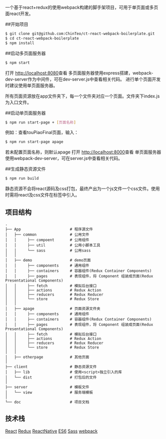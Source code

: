 一个基于react+redux的使用webpack构建的脚手架项目，可用于单页面或多页面react开发。

##开始项目
```sh
$ git clone git@github.com:ChinTeo/ct-react-webpack-boilerplate.git
$ cd ct-react-webpack-boilerplate
$ npm install
```

##启动多页面服务器
```sh
$ npm start
```
打开 [http://localhost:8080](http://localhost:8080)查看
多页面服务器使用express搭建，webpack-dev-server作为中间件，可在dev-server.js中查看相关代码。
进行单个页面开发时建议使用单页面服务器。

所有页面资源放在app文件夹下，每一个文件夹对应一个页面。文件夹下index.js为入口文件。

##启动单页面服务器
```sh
$ npm run start-page + [页面名称]
```
例如：查看touPiaoFinal页面，输入：
```sh
$ npm run start-page apage
```
若未配置页面名称，则默认apage
打开 [http://localhost:8000](http://localhost:8000)查看
单页面服务器使用webpack-dev-server，可在server.js中查看相关代码。

##生成静态资源文件

```sh
$ npm run build
```
静态资源不会将react源码及css打包，最终产出为一个js文件一个css文件。使用时需将react及css文件在标签中引入。


## 项目结构


```
.
├── App                      # 程序源文件
│   ├── common               # 公用文件
│   │     ├── compoent       # 公用组件
│   │     ├── util           # 公用小脚本工具
│   │     └── sass           # 公用sass
│   │
│   ├── demo                 # demo页面
│   │     ├── components     # 通用组件
│   │     ├── containers     # 容器组件(Redux Container Components)
│   │     ├── pages          # 表现组件，将 Component 组装成页面(Redux Presentational Components)
│   │     ├── fetch          # 模拟后台接口
│   │     ├── actions        # Redux Action
│   │     ├── reducers       # Redux Reducer
│   │     └── store          # Redux Store
│   │
│   ├── apage            	 # 页面资源文件夹
│   │     ├── components     # 通用组件
│   │     ├── containers     # 容器组件(Redux Container Components)
│   │     ├── pages          # 表现组件，将 Component 组装成页面(Redux Presentational Components)
│   │     ├── fetch          # 模拟后台接口
│   │     ├── actions        # Redux Action
│   │     ├── reducers       # Redux Reducer
│   │     └── store          # Redux Store
│   │
│   ├── otherpage            # 其他页面
│
├── client                   # 静态资源文件
│   ├── lib                  # 使用<script>独立引入的库
│   └── dist                 # 打包后的文件
│
├── server                   # 模板文件
│   └── view                 # 服务端模板
│
└── doc                      # 项目文档

```


## 技术栈

[React](http://reactjs.com/)
[Redux](http://cn.redux.js.org/)
[ReactNative](http://reactnative.cn/)
[ES6](http://es6.ruanyifeng.com/)
[Sass](http://www.w3cplus.com/sassguide/)
[webpack](https://webpack.github.io/)

